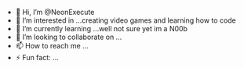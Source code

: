 - 👋 Hi, I’m @NeonExecute
- 👀 I’m interested in ...creating video games and learning how to code
- 🌱 I’m currently learning ...well not sure yet im a N00b
- 💞️ I’m looking to collaborate on ...
- 📫 How to reach me ...
- ⚡ Fun fact: ...

<!---
NeonExecute/NeonExecute is a ✨ special ✨ repository because its `README.md` (this file) appears on your GitHub profile.
You can click the Preview link to take a look at your changes.
--->

